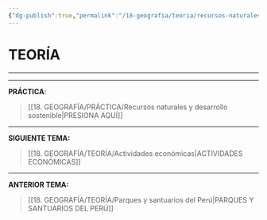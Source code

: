 ```yaml
---
{"dg-publish":true,"permalink":"/18-geografia/teoria/recursos-naturales-y-desarrollo-sostenible/","tags":["Geografía","Teoría","Incompleto"]}
---
```


# TEORÍA
---



---
**PRÁCTICA**:
>[[18. GEOGRAFÍA/PRÁCTICA/Recursos naturales y desarrollo sostenible\|PRESIONA AQUÍ]]

---
**SIGUIENTE TEMA:** 
>[[18. GEOGRAFÍA/TEORÍA/Actividades económicas\|ACTIVIDADES ECONÓMICAS]]

---
**ANTERIOR TEMA:** 
>[[18. GEOGRAFÍA/TEORÍA/Parques y santuarios del Perú\|PARQUES Y SANTUARIOS DEL PERÚ]]

